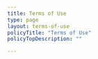 ```yaml
---
title: Terms of Use
type: page
layout: terms-of-use
policyTitle: "Terms of Use"
policyTopDescription: ""

---
```

